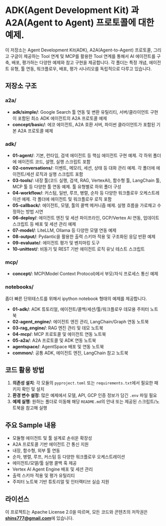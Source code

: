 # ADK(Agent Development Kit) 과 A2A(Agent to Agent) 프로토콜에 대한 예제.

이 저장소는 Agent Development Kit(ADK), A2A(Agent-to-Agent) 프로토콜, 그리고 구글이 제공하는 Tool 연계 및 MCP를 활용한 Tool 연계를 통해서 AI 에이전트를 구축, 배포, 평가하는 다양한 예제와 참고 구현을 제공합니다. 각 폴더는 특정 개념, 에이전트 유형, 툴 연동, 워크플로우, 배포, 평가 시나리오를 독립적으로 다루고 있습니다.

## 저장소 구조

### a2a/
- **adk/simple/**: Google Search 툴 연동 및 변환 유틸리티, 서버/클라이언트 구현이 포함된 최소 ADK 에이전트의 A2A 프로토콜 예제
- **concept/basic/**: 에코 에이전트, A2A 호환 서버, 파이썬 클라이언트가 포함된 기본 A2A 프로토콜 예제

### adk/
- **01-agent/**: 기본, 런타임, 검색 에이전트 등 핵심 에이전트 구현 예제. 각 하위 폴더에 에이전트 코드, 설명, 실행 스크립트 포함
- **02-conversations/**: 이벤트, 메모리, 세션, 상태 등 대화 관리 예제. 각 폴더에 에이전트/세션 로직과 실행 스크립트 포함
- **03-tools/**: 내장 툴(코드 실행, 검색, RAG, VertexAI), 함수형 툴, LangChain 툴, MCP 툴 등 다양한 툴 연동 예제. 툴 유형별로 하위 폴더 구성
- **04-workflow/**: 커스텀, 일반, 루프, 병렬, 순차 등 다양한 워크플로우 오케스트레이션 예제. 각 폴더에 에이전트 및 워크플로우 로직 포함
- **05-callback/**: 에이전트, 모델, 툴의 콜백 메커니즘 예제. 실행 흐름을 가로채고 수정하는 방법 시연
- **06-deploy/**: 에이전트 엔진 및 세션 파이프라인, GCP/Vertex AI 연동, 업데이트 스크립트 등 배포 및 세션 관리 예제
- **07-model/**: LiteLLM, Ollama 등 다양한 모델 연동 예제
- **08-output/**: Pydantic을 활용한 출력 스키마 적용 및 구조화된 응답 반환 예제
- **09-evaluate/**: 에이전트 평가 및 벤치마킹 도구
- **10-unittest/**: 비동기 및 REST 기반 에이전트 로직 유닛 테스트 스크립트

### mcp/
- **concept/**: MCP(Model Context Protocol)에서 부모/자식 프로세스 통신 예제

### notebooks/
좀더 빠른 단위테스트를 위해서 ipython notebook 형태의 예제를 제공합니다. 

- **01-adk/**: ADK 튜토리얼, 에이전트/콜백/세션/툴/워크플로우 데모용 주피터 노트북
- **02-agent_engine/**: 에이전트 엔진 관리, LangChain/Graph 연동 노트북
- **03-rag_engine/**: RAG 엔진 관리 및 데모 노트북
- **04-mcp/**: MCP 프로토콜 및 에이전트 연동 노트북
- **05-a2a/**: A2A 프로토콜 및 ADK 연동 노트북
- **agentspace/**: AgentSpace 배포 및 연동 노트북
- **common/**: 공통 ADK, 에이전트 엔진, LangChain 참고 노트북


## 코드 활용 방법

1. **의존성 설치**: 각 모듈의 `pyproject.toml` 또는 `requirements.txt`에서 필요한 패키지 확인 및 설치
2. **환경 변수 설정**: 많은 예제에서 모델, API, GCP 인증 정보가 담긴 `.env` 파일 필요
3. **예제 실행**: 원하는 폴더로 이동해 해당 `README.md`의 안내 또는 제공된 스크립트/노트북을 참고해 실행

## 주요 Sample 내용
- 모듈형 에이전트 및 툴 설계로 손쉬운 확장성
- A2A 프로토콜 기반 에이전트 간 통신 지원
- 내장, 함수형, 외부 툴 연동
- 순차, 병렬, 루프, 커스텀 등 다양한 워크플로우 오케스트레이션
- 에이전트/모델/툴 실행 콜백 훅 제공
- Vertex AI Agent Engine 배포 및 세션 관리
- 출력 스키마 적용 및 평가 유틸리티
- 주피터 노트북 기반 튜토리얼 및 인터랙티브 실습 지원

## 라이선스

이 프로젝트는 Apache License 2.0을 따르며, 모든 코드와 콘텐츠의 저작권은 **shins777@gmail.com**에 있습니다.
